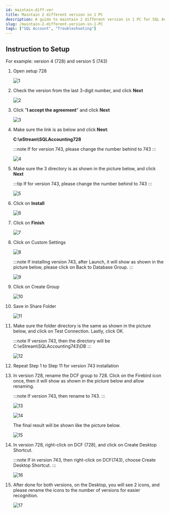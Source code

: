 ```yaml
---
id: maintain-diff-ver
title: Maintain 2 different version in 1 PC
description: A guide to maintain 2 different version in 1 PC for SQL Account
slug: /maintain-2-different-version-in-1-PC
tags: ["SQL Account", "Troubleshooting"]
---
```


## Instruction to Setup

For example: version 4 (728) and version 5 (743)

1. Open setup 728

   ![1](../../static/img/troubleshooting/maintain-diff-ver/1.png)

2. Check the version from the last 3-digit number, and click **Next**

   ![2](../../static/img/troubleshooting/maintain-diff-ver/2.png)

3. Click "**I accept the agreement**" and click **Next**

   ![3](../../static/img/troubleshooting/maintain-diff-ver/3.png)

4. Make sure the link is as below and click **Next**:

   **C:\eStream\SQLAccounting728**

   :::note
   If for version 743, please change the number behind to 743
   :::

   ![4](../../static/img/troubleshooting/maintain-diff-ver/4.png)

5. Make sure the 3 directory is as shown in the picture below, and click **Next**

   :::tip
   If for version 743, please change the number behind to 743
   :::

   ![5](../../static/img/troubleshooting/maintain-diff-ver/5.png)

6. Click on **Install**

   ![6](../../static/img/troubleshooting/maintain-diff-ver/6.png)

7. Click on **Finish**

   ![7](../../static/img/troubleshooting/maintain-diff-ver/7.png)

8. Click on Custom Settings

   ![8](../../static/img/troubleshooting/maintain-diff-ver/8.png)

   :::note
   If installing version 743, after Launch, it will show as shown in the picture below, please click on Back to Database Group.
   :::

   ![9](../../static/img/troubleshooting/maintain-diff-ver/9.png)

9. Click on Create Group

   ![10](../../static/img/troubleshooting/maintain-diff-ver/10.png)

10. Save in Share Folder

      ![11](../../static/img/troubleshooting/maintain-diff-ver/11.png)

11. Make sure the folder directory is the same as shown in the picture below, and click on Test Connection. Lastly, click OK.

    :::note
    If version 743, then the directory will be C:\eStream\SQLAccounting743\DB
    :::

    ![12](../../static/img/troubleshooting/maintain-diff-ver/12.png)

12. Repeat Step 1 to Step 11 for version 743 installation

13. In version 728, rename the DCF group to 728. Click on the Firebird icon once, then it will show as shown in the picture below and allow renaming.

    :::note
    If version 743, then rename to 743.
    :::

    ![13](../../static/img/troubleshooting/maintain-diff-ver/13.png)

    ![14](../../static/img/troubleshooting/maintain-diff-ver/14.png)

    The final result will be shown like the picture below.

    ![15](../../static/img/troubleshooting/maintain-diff-ver/15.png)

14. In version 728, right-click on DCF (728), and click on Create Desktop Shortcut.

    :::note
    If in version 743, then right-click on DCF(743), choose Create Desktop Shortcut.
    :::

    ![16](../../static/img/troubleshooting/maintain-diff-ver/16.png)

15. After done for both versions, on the Desktop, you will see 2 icons, and please rename the icons to the number of versions for easier recognition.

    ![17](../../static/img/troubleshooting/maintain-diff-ver/17.png)
